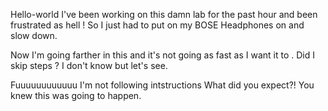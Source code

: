 Hello-world 
I've been working on this damn lab for the past hour and been frustrated as hell ! 
So I just had to put on my BOSE Headphones on and slow down.

Now I'm going farther in this and it's not going as fast as I want  it to . 
Did I skip steps ? 
I don't know but let's see. 

Fuuuuuuuuuuuu I'm not following intstructions 
What did you expect?! You knew this was going to happen.
